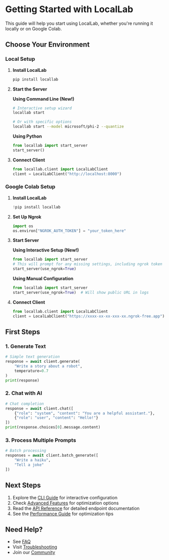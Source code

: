 # Getting Started with LocalLab

This guide will help you start using LocalLab, whether you're running it locally or on Google Colab.

## Choose Your Environment

### Local Setup

1. **Install LocalLab**

   ```bash
   pip install locallab
   ```

2. **Start the Server**

   **Using Command Line (New!)**

   ```bash
   # Interactive setup wizard
   locallab start

   # Or with specific options
   locallab start --model microsoft/phi-2 --quantize
   ```

   **Using Python**

   ```python
   from locallab import start_server
   start_server()
   ```

3. **Connect Client**
   ```python
   from locallab.client import LocalLabClient
   client = LocalLabClient("http://localhost:8000")
   ```

### Google Colab Setup

1. **Install LocalLab**

   ```python
   !pip install locallab
   ```

2. **Set Up Ngrok**

   ```python
   import os
   os.environ["NGROK_AUTH_TOKEN"] = "your_token_here"
   ```

3. **Start Server**

   **Using Interactive Setup (New!)**

   ```python
   from locallab import start_server
   # This will prompt for any missing settings, including ngrok token
   start_server(use_ngrok=True)
   ```

   **Using Manual Configuration**

   ```python
   from locallab import start_server
   start_server(use_ngrok=True)  # Will show public URL in logs
   ```

4. **Connect Client**
   ```python
   from locallab.client import LocalLabClient
   client = LocalLabClient("https://xxxx-xx-xx-xxx-xx.ngrok-free.app")  # Use URL from logs
   ```

## First Steps

### 1. Generate Text

```python
# Simple text generation
response = await client.generate(
    "Write a story about a robot",
    temperature=0.7
)
print(response)
```

### 2. Chat with AI

```python
# Chat completion
response = await client.chat([
    {"role": "system", "content": "You are a helpful assistant."},
    {"role": "user", "content": "Hello!"}
])
print(response.choices[0].message.content)
```

### 3. Process Multiple Prompts

```python
# Batch processing
responses = await client.batch_generate([
    "Write a haiku",
    "Tell a joke"
])
```

## Next Steps

1. Explore the [CLI Guide](./cli.md) for interactive configuration
2. Check [Advanced Features](./advanced.md) for optimization options
3. Read the [API Reference](./api.md) for detailed endpoint documentation
4. See the [Performance Guide](../features/performance.md) for optimization tips

## Need Help?

- See [FAQ](./faq.md)
- Visit [Troubleshooting](./troubleshooting.md)
- Join our [Community](https://github.com/Developer-Utkarsh/LocalLab/discussions)
